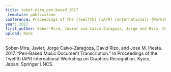```yaml
---
title: sober-mira_pen-based_2017
_template: publication
conference: Proceedings of the {Twelfth} {IAPR} {International} {Workshop} on {Graphics} {Recognition}
year: 2017
first_author: Sober-Mira, Javier and Calvo-Zaragoza, Jorge and Rizo, David and Iñesta, Jose M.
upload: None
---
```

Sober-Mira, Javier, Jorge Calvo-Zaragoza, David Rizo, and Jose M. Iñesta. 2017. “Pen-Based Music Document Transcription.” In Proceedings of the Twelfth IAPR International Workshop on Graphics Recognition. Kyoto, Japan: Springer LNCS.